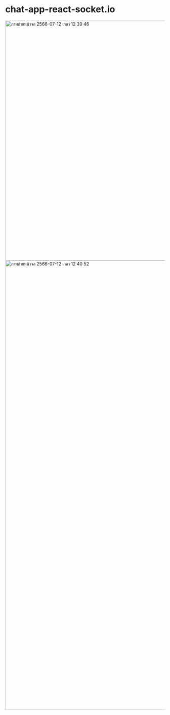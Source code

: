 # chat-app-react-socket.io
<img width="756" alt="ภาพถ่ายหน้าจอ 2566-07-12 เวลา 12 39 46" src="https://github.com/vaanreeda/chat-app-react-socket.io/assets/96169611/f330676b-422a-40d4-83b4-e748f24b5b1d">
<img width="1417" alt="ภาพถ่ายหน้าจอ 2566-07-12 เวลา 12 40 52" src="https://github.com/vaanreeda/chat-app-react-socket.io/assets/96169611/303dabf2-024f-4970-8c18-1ff6e7da42fb">
